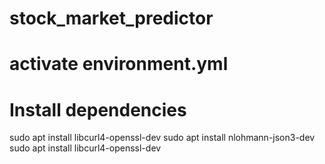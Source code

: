 # stock_market_predictor

# activate environment.yml

# Install dependencies
sudo apt install libcurl4-openssl-dev
sudo apt install nlohmann-json3-dev
sudo apt install libcurl4-openssl-dev
